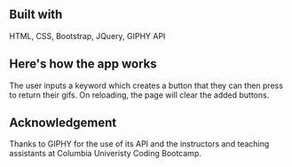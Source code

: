 ## Built with
HTML, CSS, Bootstrap, JQuery, GIPHY API

## Here's how the app works
The user inputs a keyword which creates a button that they can then press to return their gifs. On reloading, the page will clear 
the added buttons.

## Acknowledgement
Thanks to GIPHY for the use of its API and the instructors and teaching assistants at Columbia Univeristy Coding Bootcamp.
